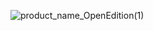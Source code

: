 ![product_name_OpenEdition(1)](https://github.com/user-attachments/assets/830b770a-2919-4795-a341-b5e7549e05d6)
